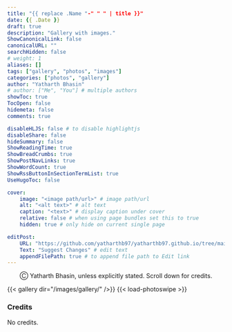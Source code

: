 ```yaml
---
title: "{{ replace .Name "-" " " | title }}"
date: {{ .Date }}
draft: true
description: "Gallery with images."
ShowCanonicalLink: false
canonicalURL: ""
searchHidden: false
# weight: 1
aliases: []
tags: ["gallery", "photos", "images"]
categories: ["photos", "gallery"]
author: "Yatharth Bhasin"
# author: ["Me", "You"] # multiple authors
showToc: true
TocOpen: false
hidemeta: false
comments: true

disableHLJS: false # to disable highlightjs
disableShare: false
hideSummary: false
ShowReadingTime: true
ShowBreadCrumbs: true
ShowPostNavLinks: true
ShowWordCount: true
ShowRssButtonInSectionTermList: true
UseHugoToc: false

cover:
    image: "<image path/url>" # image path/url
    alt: "<alt text>" # alt text
    caption: "<text>" # display caption under cover
    relative: false # when using page bundles set this to true
    hidden: true # only hide on current single page

editPost:
    URL: "https://github.com/yatharthb97/yatharthb97.github.io/tree/main/content/"
    Text: "Suggest Changes" # edit text
    appendFilePath: true # to append file path to Edit link
---
```


<div style="text-align: center;">
  Ⓒ Yatharth Bhasin, unless explicitly stated. Scroll down for credits.
</div>

<span hidden> Images </span>
{{< gallery dir="/images/gallery/" />}} {{< load-photoswipe >}}



### Credits

No credits.